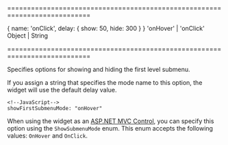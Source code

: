 <!--**
/*-------------------------------------------
    Auto-generated file. Do not modify.
-------------------------------------------

**-->
===========================================================================
<!--default-->{ name: 'onClick', delay: { show: 50, hide: 300 } }<!--/default-->
<!--acceptValues-->'onHover' | 'onClick'<!--/acceptValues-->
<!--type-->Object | String<!--/type-->
===========================================================================

<!--shortDescription-->
Specifies options for showing and hiding the first level submenu.
<!--/shortDescription-->

<!--fullDescription-->
If you assign a string that specifies the mode name to this option, the widget will use the default delay value.

    <!--JavaScript-->
    showFirstSubmenuMode: "onHover"

When using the widget as an [ASP.NET MVC Control](/Documentation/Guide/ASP.NET_MVC_Controls/Fundamentals/), you can specify this option using the `ShowSubmenuMode` enum. This enum accepts the following values: `OnHover` and `OnClick`.
<!--/fullDescription-->